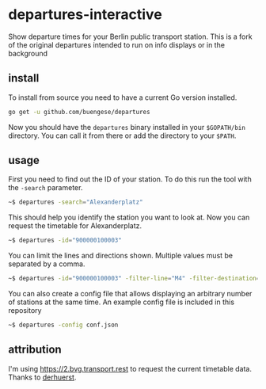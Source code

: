 # departures-interactive
Show departure times for your Berlin public transport station. This is a fork of the original departures intended to run on info displays or in the background

## install
To install from source you need to have a current Go version installed.

```bash
go get -u github.com/buengese/departures
```
Now you should have the `departures` binary installed in your `$GOPATH/bin` directory. You can call it from there or add the directory to your `$PATH`.

## usage
First you need to find out the ID of your station. To do this run the tool with the `-search` parameter.
```bash
~$ departures -search="Alexanderplatz"
```

This should help you identify the station you want to look at. Now you can request the timetable for Alexanderplatz.

```bash
~$ departures -id="900000100003"
```

You can limit the lines and directions shown. Multiple values must be separated by a comma.

```bash
~$ departures -id="900000100003" -filter-line="M4" -filter-destination="S Hackescher Markt"
```

You can also create a config file that allows displaying an arbitrary number of stations at the same time.
An example config file is included in this repository

```bash
~$ departures -config conf.json
```

## attribution
I'm using https://2.bvg.transport.rest to request the current timetable data. Thanks to [derhuerst](https://github.com/derhuerst).
